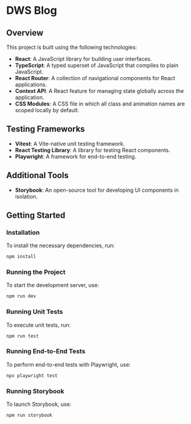 # DWS Blog

## Overview

This project is built using the following technologies:

- **React**: A JavaScript library for building user interfaces.
- **TypeScript**: A typed superset of JavaScript that compiles to plain JavaScript.
- **React Router**: A collection of navigational components for React applications.
- **Context API**: A React feature for managing state globally across the application.
- **CSS Modules**: A CSS file in which all class and animation names are scoped locally by default.

## Testing Frameworks

- **Vitest**: A Vite-native unit testing framework.
- **React Testing Library**: A library for testing React components.
- **Playwright**: A framework for end-to-end testing.

## Additional Tools

- **Storybook**: An open-source tool for developing UI components in isolation.

## Getting Started

### Installation

To install the necessary dependencies, run:

```bash
npm install
```

### Running the Project

To start the development server, use:

```bash
npm run dev
```

### Running Unit Tests

To execute unit tests, run:

```bash
npm run test
```

### Running End-to-End Tests

To perform end-to-end tests with Playwright, use:

```bash
npx playwright test
```

### Running Storybook

To launch Storybook, use:

```bash
npm run storybook
```
